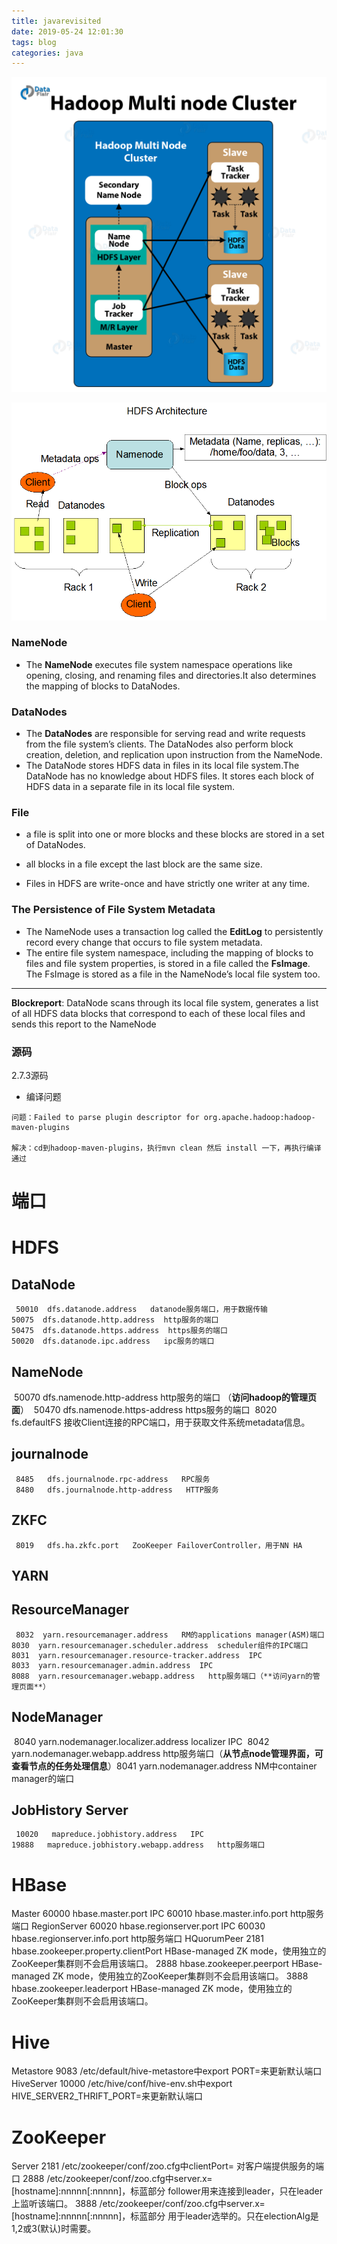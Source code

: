 ```yaml
---
title: javarevisited
date: 2019-05-24 12:01:30
tags: blog
categories: java
---
```


![](./img/Hadoop-Multi-node-Cluster.png)

![](./img/hdfsarchitecture.gif)

### NameNode

- The **NameNode** executes file system namespace operations like opening, closing, and renaming files and directories.It also determines the mapping of blocks to DataNodes.

### DataNodes

- The **DataNodes** are responsible for serving read and write requests from the file system’s clients. The DataNodes also perform block creation, deletion, and replication upon instruction from the NameNode.
- The DataNode stores HDFS data in files in its local file system.The DataNode has no knowledge about HDFS files. It stores each block of HDFS data in a separate file in its local file system.

### File

- a file is split into one or more blocks and these blocks are stored in a set of DataNodes. 

- all blocks in a file except the last block are the same size.

- Files in HDFS are write-once and have strictly one writer at any time.

### The Persistence of File System Metadata

- The NameNode uses a transaction log called the **EditLog** to persistently record every change that occurs to file system metadata.
- The entire file system namespace, including the mapping of blocks to files and file system properties, is stored in a file called the **FsImage**. The FsImage is stored as a file in the NameNode’s local file system too.

---

**Blockreport**: DataNode scans through its local file system, generates a list of all HDFS data blocks that correspond to each of these local files and sends this report to the NameNode

### 源码

2.7.3源码

- 编译问题

```
问题：Failed to parse plugin descriptor for org.apache.hadoop:hadoop-maven-plugins

解决：cd到hadoop-maven-plugins，执行mvn clean 然后 install 一下，再执行编译通过
```

# 端口

# HDFS

##     DataNode


     50010  dfs.datanode.address   datanode服务端口，用于数据传输
    50075  dfs.datanode.http.address  http服务的端口
    50475  dfs.datanode.https.address  https服务的端口
    50020  dfs.datanode.ipc.address   ipc服务的端口

##     NameNode


​     50070  dfs.namenode.http-address  http服务的端口 （**访问hadoop的管理页面**）
​    50470  dfs.namenode.https-address  https服务的端口
​    8020   fs.defaultFS   接收Client连接的RPC端口，用于获取文件系统metadata信息。

##     journalnode


     8485   dfs.journalnode.rpc-address   RPC服务
     8480   dfs.journalnode.http-address   HTTP服务

##     ZKFC


     8019   dfs.ha.zkfc.port   ZooKeeper FailoverController，用于NN HA

## YARN

##     ResourceManager



     8032  yarn.resourcemanager.address   RM的applications manager(ASM)端口
    8030  yarn.resourcemanager.scheduler.address  scheduler组件的IPC端口
    8031  yarn.resourcemanager.resource-tracker.address  IPC
    8033  yarn.resourcemanager.admin.address  IPC
    8088  yarn.resourcemanager.webapp.address   http服务端口（**访问yarn的管理页面**）

##     NodeManager


​     8040  yarn.nodemanager.localizer.address  localizer IPC
​    8042  yarn.nodemanager.webapp.address   http服务端口（**从节点node管理界面，可查看节点的任务处理信息**）
​    8041  yarn.nodemanager.address   NM中container manager的端口

##     JobHistory Server


     10020   mapreduce.jobhistory.address   IPC
    19888   mapreduce.jobhistory.webapp.address   http服务端口

#  HBase


   Master
     60000   hbase.master.port  IPC
     60010   hbase.master.info.port  http服务端口
   RegionServer
     60020   hbase.regionserver.port   IPC
     60030   hbase.regionserver.info.port   http服务端口
   HQuorumPeer
     2181  hbase.zookeeper.property.clientPort   HBase-managed ZK mode，使用独立的ZooKeeper集群则不会启用该端口。
     2888  hbase.zookeeper.peerport   HBase-managed ZK mode，使用独立的ZooKeeper集群则不会启用该端口。
     3888  hbase.zookeeper.leaderport  HBase-managed ZK mode，使用独立的ZooKeeper集群则不会启用该端口。

#  Hive


   Metastore
     9083  /etc/default/hive-metastore中export PORT=<port>来更新默认端口   
   HiveServer
     10000   /etc/hive/conf/hive-env.sh中export HIVE_SERVER2_THRIFT_PORT=<port>来更新默认端口   

#  ZooKeeper


   Server
     2181  /etc/zookeeper/conf/zoo.cfg中clientPort=<port>  对客户端提供服务的端口
     2888  /etc/zookeeper/conf/zoo.cfg中server.x=[hostname]:nnnnn[:nnnnn]，标蓝部分  follower用来连接到leader，只在leader上监听该端口。
     3888  /etc/zookeeper/conf/zoo.cfg中server.x=[hostname]:nnnnn[:nnnnn]，标蓝部分  用于leader选举的。只在electionAlg是1,2或3(默认)时需要。
